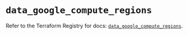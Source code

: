 # `data_google_compute_regions`

Refer to the Terraform Registry for docs: [`data_google_compute_regions`](https://registry.terraform.io/providers/hashicorp/google/6.10.0/docs/data-sources/compute_regions).
